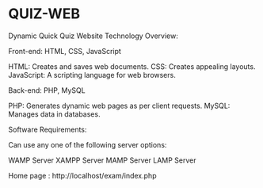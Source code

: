 # QUIZ-WEB
Dynamic Quick Quiz Website
Technology Overview:

Front-end: HTML, CSS, JavaScript

HTML: Creates and saves web documents.
CSS: Creates appealing layouts.
JavaScript: A scripting language for web browsers.

Back-end: PHP, MySQL

PHP: Generates dynamic web pages as per client requests.
MySQL: Manages data in databases.

Software Requirements:

Can use any one of the following server options:

WAMP Server
XAMPP Server
MAMP Server
LAMP Server

Home page : http://localhost/exam/index.php
